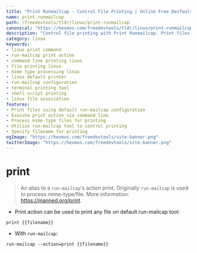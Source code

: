 ```yaml
---
title: "Print Runmailcap - Control File Printing | Online Free DevTools by Hexmos"
name: print.runmailcap
path: /freedevtools/tldr/linux/print-runmailcap
canonical: "https://hexmos-com/freedevtools/tldr/linux/print-runmailcap/"
description: "Control file printing with Print Runmailcap. Print files from the command line effortlessly using run-mailcap. Free online tool, no registration required."
category: linux
keywords:
- linux print command
- run-mailcap print action
- command line printing linux
- file printing linux
- mime type processing linux
- linux default printer
- run-mailcap configuration
- terminal printing tool
- shell script printing
- linux file association
features:
- Print files using default run-mailcap configuration
- Execute print action via command line
- Process mime-type files for printing
- Utilize run-mailcap tool to control printing
- Specify filename for printing
ogImage: "https://hexmos.com/freedevtools/site-banner.png"
twitterImage: "https://hexmos.com/freedevtools/site-banner.png"
---
```


# print

> An alias to a `run-mailcap`'s action print.
> Originally `run-mailcap` is used to process mime-type/file.
> More information: <https://manned.org/print>.

- Print action can be used to print any file on default run-mailcap tool:

`print {{filename}}`

- With `run-mailcap`:

`run-mailcap --action=print {{filename}}`
